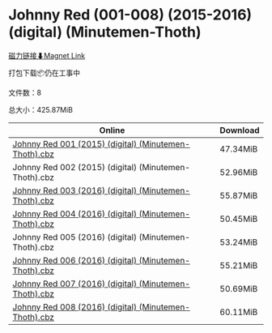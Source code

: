 # Johnny Red (001-008) (2015-2016) (digital) (Minutemen-Thoth)

[磁力链接⬇Magnet Link](magnet:?xt=urn:btih:a3782c7934062defb73cd5b2c4fc56e456841b2f&dn=Johnny%20Red%20%28001-008%29%20%282015-2016%29%20%28digital%29%20%28Minutemen-Thoth%29)

打包下载📦仍在工事中

文件数：8

总大小：425.87MiB

Online | Download
--- | ---
[Johnny Red 001 (2015) (digital) (Minutemen-Thoth).cbz](https://github.com/alicewish/markdown/blob/master/comic/Johnny-Red-001-2015-digital-Minutemen-Thoth-cbz.md) | 47.34MiB
Johnny Red 002 (2015) (digital) (Minutemen-Thoth).cbz | 52.96MiB
[Johnny Red 003 (2016) (digital) (Minutemen-Thoth).cbz](https://github.com/alicewish/markdown/blob/master/comic/Johnny-Red-003-2016-digital-Minutemen-Thoth-cbz.md) | 55.87MiB
[Johnny Red 004 (2016) (digital) (Minutemen-Thoth).cbz](https://github.com/alicewish/markdown/blob/master/comic/Johnny-Red-004-2016-digital-Minutemen-Thoth-cbz.md) | 50.45MiB
Johnny Red 005 (2016) (digital) (Minutemen-Thoth).cbz | 53.24MiB
[Johnny Red 006 (2016) (digital) (Minutemen-Thoth).cbz](https://github.com/alicewish/markdown/blob/master/comic/Johnny-Red-006-2016-digital-Minutemen-Thoth-cbz.md) | 55.21MiB
[Johnny Red 007 (2016) (digital) (Minutemen-Thoth).cbz](https://github.com/alicewish/markdown/blob/master/comic/Johnny-Red-007-2016-digital-Minutemen-Thoth-cbz.md) | 50.69MiB
[Johnny Red 008 (2016) (digital) (Minutemen-Thoth).cbz](https://github.com/alicewish/markdown/blob/master/comic/Johnny-Red-008-2016-digital-Minutemen-Thoth-cbz.md) | 60.11MiB